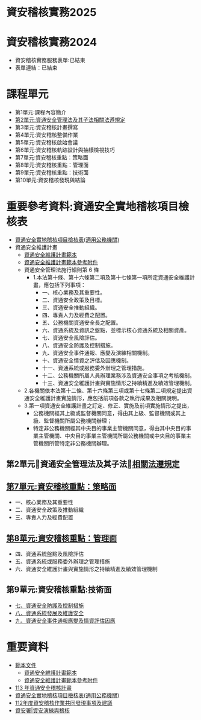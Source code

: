 # 資安稽核實務2025
# 資安稽核實務2024
- 資安稽核實務服務表單:已結束
- 表單連結：已結束

# 課程單元
- 第1單元:課程內容簡介
- [第2單元:資通安全管理法及其子法相關法遵規定](UNIT2.md)
- 第3單元:資安稽核計畫撰寫
- 第4單元:資安稽核整備作業
- 第5單元:資安稽核啟始會議
- 第6單元:資安稽核軌跡設計與抽樣檢視技巧
- 第7單元:資安稽核重點：策略面
- 第8單元:資安稽核重點：管理面
- 第9單元:資安稽核重點：技術面
- 第10單元:資安稽核發現與結論

# 重要參考資料:資通安全實地稽核項目檢核表
- [資通安全實地稽核項目檢核表(適用公務機關)](https://www-api.moda.gov.tw/File/Get/acs/zh-tw/aTKJ2Lhdj59FPT6)
- 資通安全維護計畫
  - [資通安全維護計畫範本 ](https://www-api.moda.gov.tw/File/Get/acs/zh-tw/IgT9WPNZENcVgsH)
  - [資通安全維護計畫範本參考附件](https://www-api.moda.gov.tw/File/Get/acs/zh-tw/noYwzGxV8r7LFp4)
  - 資通安全管理法施行細則第 6 條
    - 1.本法第十條、第十六條第二項及第十七條第一項所定資通安全維護計畫，應包括下列事項：
      - 一、核心業務及其重要性。
      - 二、資通安全政策及目標。
      - 三、資通安全推動組織。
      - 四、專責人力及經費之配置。
      - 五、公務機關資通安全長之配置。
      - 六、資通系統及資訊之盤點，並標示核心資通系統及相關資產。
      - 七、資通安全風險評估。
      - 八、資通安全防護及控制措施。
      - 九、資通安全事件通報、應變及演練相關機制。
      - 十、資通安全情資之評估及因應機制。
      - 十一、資通系統或服務委外辦理之管理措施。
      - 十二、公務機關所屬人員辦理業務涉及資通安全事項之考核機制。
      - 十三、資通安全維護計畫與實施情形之持續精進及績效管理機制。
  - 2.各機關依本法第十二條、第十六條第三項或第十七條第二項規定提出資通安全維護計畫實施情形，應包括前項各款之執行成果及相關說明。
  - 3.第一項資通安全維護計畫之訂定、修正、實施及前項實施情形之提出，
    - 公務機關經其上級或監督機關同意，得由其上級、監督機關或其上級、監督機關所屬公務機關辦理；
    - 特定非公務機關經其中央目的事業主管機關同意，得由其中央目的事業主管機關、中央目的事業主管機關所屬公務機關或中央目的事業主管機關所管特定非公務機關辦理。
## 第2單元資通安全管理法及其子法[相關法遵規定](法遵規定.md)

## [第7單元:資安稽核重點：策略面](策略面.md)
- 一、核心業務及其重要性
- 二、資通安全政策及推動組織
- 三、專責人力及經費配置

## [第8單元:資安稽核重點：管理面](管理面.md)
- 四、資通系統盤點及風險評估
- 五、資通系統或服務委外辦理之管理措施
- 六、資通安全維護計畫與實施情形之持續精進及績效管理機制

## 第9單元:資安稽核重點:技術面
- [七、資通安全防護及控制措施](技術面_7.md)
- [八、資通系統發展及維護安全](技術面_8.md)
- [九、資通安全事件通報應變及情資評估因應](技術面_9.md)


# 重要資料
- [範本文件](https://moda.gov.tw/ACS/laws/documents/680)
  - [資通安全維護計畫範本 ](https://www-api.moda.gov.tw/File/Get/acs/zh-tw/IgT9WPNZENcVgsH)
  - [資通安全維護計畫範本參考附件](https://www-api.moda.gov.tw/File/Get/acs/zh-tw/noYwzGxV8r7LFp4)
- [113 年資通安全稽核計畫](https://www-api.moda.gov.tw/File/Get/acs/zh-tw/JnZyx6bZUGAOSuZ)
- [資通安全實地稽核項目檢核表(適用公務機關)](https://www-api.moda.gov.tw/File/Get/acs/zh-tw/aTKJ2Lhdj59FPT6)
- [112年度資安稽核作業共同發現事項及建議](https://isms.thu.edu.tw/upload/isms/news_upload/112%E5%B9%B4%E5%BA%A6%E8%B3%87%E5%AE%89%E7%A8%BD%E6%A0%B8%E4%BD%9C%E6%A5%AD%E5%85%B1%E5%90%8C%E7%99%BC%E7%8F%BE%E4%BA%8B%E9%A0%85%E5%8F%8A%E5%BB%BA%E8%AD%B0.pdf)
- [資安署|資安演練與稽核](https://moda.gov.tw/ACS/operations/drill-and-audit/652)


